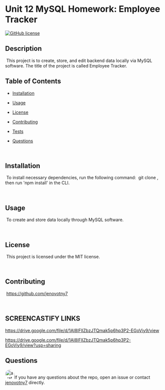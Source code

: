 # Unit 12 MySQL Homework: Employee Tracker

[![GitHub license](https://img.shields.io/badge/license-MIT-blue.svg)](https://github.com/jenovotny7)


## Description
​
This project is to create, store, and edit backend data locally via MySQL software. The title of the project is called Employee Tracker. 
​
## Table of Contents
* [Installation](#installation) 
 
* [Usage](#usage) 
 
* [License](#license) 
 
* [Contributing](#contributing) 
 
* [Tests](#tests) 
 
* [Questions](#questions) 

​

## Installation
​
To install necessary dependencies, run the following command:
​
git clone <repo>, then run 'npm install' in the CLI.
  
​
## Usage
​
To create and store data locally through MySQL software.

​

## License
​
This project is licensed under the MIT license.

 ​
  
## Contributing
​
https://github.com/jenovotny7

​
## SCREENCASTIFY LINKS

https://drive.google.com/file/d/1AI8lFlIZbzJTQmak5p6hp3P2-EGoViy9/view

https://drive.google.com/file/d/1AI8lFlIZbzJTQmak5p6hp3P2-EGoViy9/view?usp=sharing




## Questions
​
<img src="https://avatars3.githubusercontent.com/u/66326058?v=4" alt="avatar" style="border-radius: 16px" width="30" />
​
If you have any questions about the repo, open an issue or contact [jenovotny7](https://github.com/jenovotny7) directly.
